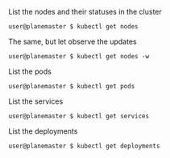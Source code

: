 List the nodes and their statuses in the cluster
```
user@planemaster $ kubectl get nodes
```

The same, but let observe the updates
```
user@planemaster $ kubectl get nodes -w
```

List the pods
```
user@planemaster $ kubectl get pods
```

List the services
```
user@planemaster $ kubectl get services
```

List the deployments
```
user@planemaster $ kubectl get deployments
```
